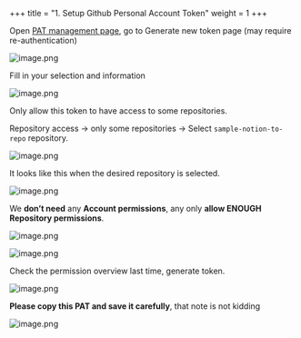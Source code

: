 +++
title = "1. Setup Github Personal Account Token"
weight = 1
+++


Open [PAT management page](https://github.com/settings/tokens?type=beta), go to Generate new token page (may require re-authentication)


![image.png](/images/003-iii-level-2-notion-to-github-repo/13-938464-image.png)


Fill in your selection and information


![image.png](/images/003-iii-level-2-notion-to-github-repo/13-499512-image.png)


Only allow this token to have access to some repositories.


Repository access → only some repositories → Select `sample-notion-to-repo` repository.


![image.png](/images/003-iii-level-2-notion-to-github-repo/13-927380-image.png)


It looks like this when the desired repository is selected.


![image.png](/images/003-iii-level-2-notion-to-github-repo/13-556293-image.png)


We **don’t need** any **Account permissions**, any only **allow ENOUGH** **Repository permissions**.


![image.png](/images/003-iii-level-2-notion-to-github-repo/13-179059-image.png)


![image.png](/images/003-iii-level-2-notion-to-github-repo/13-379550-image.png)


Check the permission overview last time, generate token.


![image.png](/images/003-iii-level-2-notion-to-github-repo/13-902025-image.png)


**Please copy this PAT and save it carefully**, that note is not kidding


![image.png](/images/003-iii-level-2-notion-to-github-repo/13-955227-image.png)


